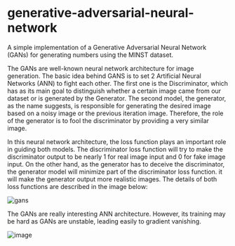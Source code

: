 # generative-adversarial-neural-network

A simple implementation of a Generative Adversarial Neural Network (GANs) for generating numbers using the MINST dataset.

The GANs are well-known neural network architecture for image generation. The basic idea behind GANS is to set 2 Artificial Neural Networks (ANN) to fight each other. The first one is the Discriminator, which has as its main goal to distinguish whether a certain image came from our dataset or is generated by the Generator. The second model, the generator, as the name suggests, is responsible for generating the desired image based on a noisy image or the previous iteration image. Therefore, the role of the generator is to fool the discriminator by providing a very similar image. 

In this neural network architecture, the loss function plays an important role in guiding both models. The discriminator loss function will try to make the discriminator output to be nearly 1 for real image input and 0 for fake image input. On the other hand, as the generator has to deceive the discriminator, the generator model will minimize part of the discriminator loss function. it will make the generator output more realistic images. The details of both loss functions are described in the image below:

![gans](https://github.com/HerbertHipolito/generative-adversarial-neural-network/assets/94997683/b28e4147-7dc2-479c-b6b4-100867aeb37d)

The GANs are really interesting ANN architecture. However, its training may be hard as GANs are unstable, leading easily to gradient vanishing. 

![image](https://github.com/HerbertHipolito/generative-adversarial-neural-network/assets/94997683/6f3e0064-69d8-480d-8028-21717a9dc0e1)
